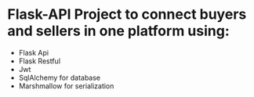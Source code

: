 # Flask-API Project to connect buyers and sellers in one platform using:

- Flask Api
- Flask Restful
- Jwt
- SqlAlchemy for database
- Marshmallow for serialization
